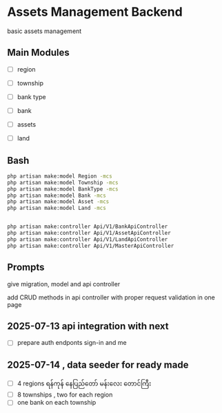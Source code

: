 # Assets Management Backend

basic assets management


## Main Modules

- [ ] region
- [ ] township
- [ ] bank type
- [ ] bank
- [ ] assets
- [ ] land



## Bash

```bash
php artisan make:model Region -mcs
php artisan make:model Township -mcs
php artisan make:model BankType -mcs
php artisan make:model Bank -mcs
php artisan make:model Asset -mcs
php artisan make:model Land -mcs


php artisan make:controller Api/V1/BankApiController
php artisan make:controller Api/V1/AssetApiController
php artisan make:controller Api/V1/LandApiController
php artisan make:controller Api/V1/MasterApiController
```

## Prompts


give migration, model and api controller

add CRUD methods in api controller with proper request validation in one page 


## 2025-07-13 api integration with next

- [ ] prepare auth endponts sign-in and me


## 2025-07-14 , data seeder for ready made 


- [ ] 4 regions ရန်ကုန် နေပြည်တော် မန်းလေး တောင်ကြီး
- [ ] 8 townships , two for each region
- [ ] one bank on each township 